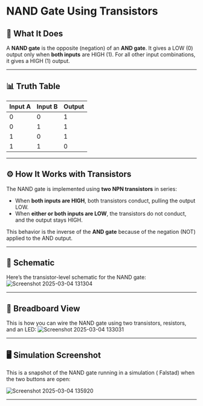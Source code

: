 # NAND Gate Using Transistors

## 📝 What It Does

A **NAND gate** is the opposite (negation) of an **AND gate**. It gives a LOW (0) output only when **both inputs** are HIGH (1). For all other input combinations, it gives a HIGH (1) output.

---

## 📊 Truth Table

| Input A | Input B | Output |
|---------|---------|--------|
| 0       | 0       | 1      |
| 0       | 1       | 1      |
| 1       | 0       | 1      |
| 1       | 1       | 0      |

---

## ⚙️ How It Works with Transistors

The NAND gate is implemented using **two NPN transistors** in series:

- When **both inputs are HIGH**, both transistors conduct, pulling the output LOW.
- When **either or both inputs are LOW**, the transistors do not conduct, and the output stays HIGH.

This behavior is the inverse of the **AND gate** because of the negation (NOT) applied to the AND output.

---

## 📐 Schematic

Here’s the transistor-level schematic for the NAND gate:
![Screenshot 2025-03-04 131304](https://github.com/user-attachments/assets/ec052df3-faac-4a84-bed7-1ec2414782bb)


---

## 🔌 Breadboard View

This is how you can wire the NAND gate using two transistors, resistors, and an LED:
![Screenshot 2025-03-04 133031](https://github.com/user-attachments/assets/86d315ed-c697-4eb4-8377-c6bcf4c5b62c)

---

## 🖥️ Simulation Screenshot

This is a snapshot of the NAND gate running in a simulation ( Falstad) when the two buttons are open:

![Screenshot 2025-03-04 135920](https://github.com/user-attachments/assets/efd6f3a8-6ffa-4bfe-a3a9-db5350822f02)

---




